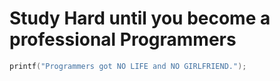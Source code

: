 # Study Hard until you become a professional Programmers
```c
printf("Programmers got NO LIFE and NO GIRLFRIEND.");
```
